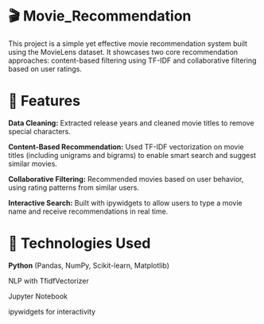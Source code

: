 # 🎬 Movie_Recommendation
This project is a simple yet effective movie recommendation system built using the MovieLens dataset. It showcases two core recommendation approaches: content-based filtering using TF-IDF and collaborative filtering based on user ratings.

# 🚀 Features
**Data Cleaning:** Extracted release years and cleaned movie titles to remove special characters.

**Content-Based Recommendation:**
Used TF-IDF vectorization on movie titles (including unigrams and bigrams) to enable smart search and suggest similar movies.

**Collaborative Filtering:**
Recommended movies based on user behavior, using rating patterns from similar users.

**Interactive Search:**
Built with ipywidgets to allow users to type a movie name and receive recommendations in real time.

# 🧰 Technologies Used
**Python** (Pandas, NumPy, Scikit-learn, Matplotlib)

NLP with TfidfVectorizer

Jupyter Notebook

ipywidgets for interactivity
